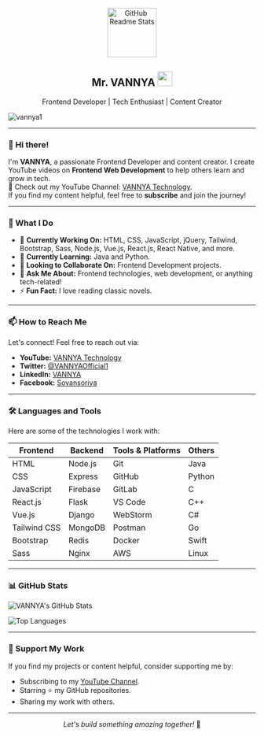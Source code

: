 <p align="center">
  <img width="100px" src="https://avatars.githubusercontent.com/u/99462479?v=4" align="center" alt="GitHub Readme Stats" />
  <h2 align="center">Mr. VANNYA <img src="https://emojis.slackmojis.com/emojis/images/1531849430/4246/blob-sunglasses.gif?1531849430" width="30"/></h2>
  <p align="center">Frontend Developer | Tech Enthusiast | Content Creator</p>
</p>

<p align="left">
  <img src="https://komarev.com/ghpvc/?username=vannya1212&label=Profile%20views&color=0e75b6&style=flat" alt="vannya1" />
</p>

---

### **👋 Hi there!**
I'm **VANNYA**, a passionate Frontend Developer and content creator. I create YouTube videos on **Frontend Web Development** to help others learn and grow in tech.  
🎥 Check out my YouTube Channel: [VANNYA Technology](https://www.youtube.com/@vannyakh).  
If you find my content helpful, feel free to **subscribe** and join the journey!

---

### **🚀 What I Do**
- 🔭 **Currently Working On:** HTML, CSS, JavaScript, jQuery, Tailwind, Bootstrap, Sass, Node.js, Vue.js, React.js, React Native, and more.
- 🌱 **Currently Learning:** Java and Python.
- 👯 **Looking to Collaborate On:** Frontend Development projects.
- 💬 **Ask Me About:** Frontend technologies, web development, or anything tech-related!
- ⚡ **Fun Fact:** I love reading classic novels.

---

### **📫 How to Reach Me**
Let's connect! Feel free to reach out via:
- **YouTube:** [VANNYA Technology](https://www.youtube.com/@vannyakh)
- **Twitter:** [@VANNYAOfficial1](https://twitter.com/VANNYAOfficial1)
- **LinkedIn:** [VANNYA](https://www.linkedin.com/in/vann-ya-899004267/)
- **Facebook:** [Sovansoriya](https://www.facebook.com/sovansoriya.sovansoriya)

---

### **🛠️ Languages and Tools**
Here are some of the technologies I work with:

| **Frontend**       | **Backend**        | **Tools & Platforms**   | **Others**            |
|---------------------|--------------------|-------------------------|-----------------------|
| HTML                | Node.js            | Git                     | Java                  |
| CSS                 | Express            | GitHub                  | Python                |
| JavaScript          | Firebase           | GitLab                  | C                     |
| React.js            | Flask              | VS Code                 | C++                   |
| Vue.js              | Django             | WebStorm                | C#                    |
| Tailwind CSS        | MongoDB            | Postman                 | Go                    |
| Bootstrap           | Redis              | Docker                  | Swift                 |
| Sass                | Nginx              | AWS                     | Linux                 |

---

### **📊 GitHub Stats**
![VANNYA's GitHub Stats](https://github-readme-stats.vercel.app/api?username=vannyakh&show_icons=true&count_private=true&theme=radical)

![Top Languages](https://github-readme-stats.vercel.app/api/top-langs/?username=vannyakh&layout=compact&theme=radical)

---

### **🌟 Support My Work**
If you find my projects or content helpful, consider supporting me by:
- Subscribing to my [YouTube Channel](https://www.youtube.com/@vannyakh).
- Starring ⭐ my GitHub repositories.
- Sharing my work with others.

---

<p align="center">
  <i>Let's build something amazing together!</i> 🚀
</p>
